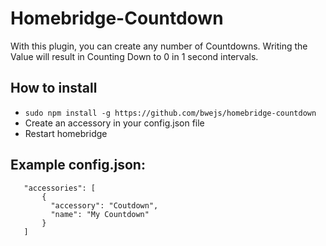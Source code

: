 
# Homebridge-Countdown

With this plugin, you can create any number of Countdowns. Writing the Value will result in Counting Down to 0 in 1 second intervals.

## How to install

 * ```sudo npm install -g https://github.com/bwejs/homebridge-countdown```
* Create an accessory in your config.json file
* Restart homebridge

## Example config.json:

 ```
    "accessories": [
        {
          "accessory": "Coutdown",
          "name": "My Countdown"
        }   
    ]

```
